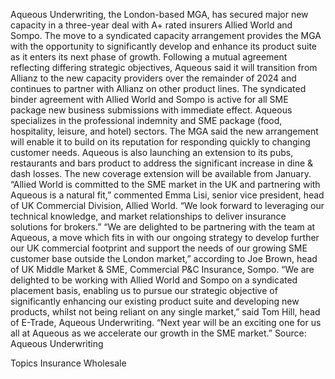 Aqueous Underwriting, the London-based MGA, has secured major new capacity in a three-year deal with A+ rated insurers Allied World and Sompo. The move to a syndicated capacity arrangement provides the MGA with the opportunity to significantly develop and enhance its product suite as it enters its next phase of growth.
Following a mutual agreement reflecting differing strategic objectives, Aqueous said it will transition from Allianz to the new capacity providers over the remainder of 2024 and continues to partner with Allianz on other product lines.
The syndicated binder agreement with Allied World and Sompo is active for all SME package new business submissions with immediate effect.
Aqueous specializes in the professional indemnity and SME package (food, hospitality, leisure, and hotel) sectors. The MGA said the new arrangement will enable it to build on its reputation for responding quickly to changing customer needs.
Aqueous is also launching an extension to its pubs, restaurants and bars product to address the significant increase in dine & dash losses. The new coverage extension will be available from January.
“Allied World is committed to the SME market in the UK and partnering with Aqueous is a natural fit,” commented Emma Lisi, senior vice president, head of UK Commercial Division, Allied World. “We look forward to leveraging our technical knowledge, and market relationships to deliver insurance solutions for brokers.”
“We are delighted to be partnering with the team at Aqueous, a move which fits in with our ongoing strategy to develop further our UK commercial footprint and support the needs of our growing SME customer base outside the London market,” according to Joe Brown, head of UK Middle Market & SME, Commercial P&C Insurance, Sompo.
“We are delighted to be working with Allied World and Sompo on a syndicated placement basis, enabling us to pursue our strategic objective of significantly enhancing our existing product suite and developing new products, whilst not being reliant on any single market,” said Tom Hill, head of E-Trade, Aqueous Underwriting. “Next year will be an exciting one for us all at Aqueous as we accelerate our growth in the SME market.”
Source: Aqueous Underwriting

Topics
Insurance Wholesale
